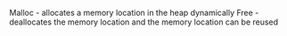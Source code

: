Malloc - allocates a memory location in the heap dynamically
Free - deallocates the memory location and the memory location can be reused
